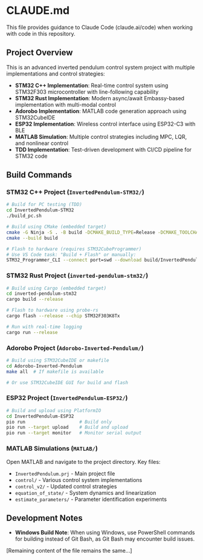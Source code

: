 # CLAUDE.md

This file provides guidance to Claude Code (claude.ai/code) when working with code in this repository.

## Project Overview

This is an advanced inverted pendulum control system project with multiple implementations and control strategies:

- **STM32 C++ Implementation**: Real-time control system using STM32F303 microcontroller with line-following capability
- **STM32 Rust Implementation**: Modern async/await Embassy-based implementation with multi-modal control
- **Adorobo Implementation**: MATLAB code generation approach using STM32CubeIDE
- **ESP32 Implementation**: Wireless control interface using ESP32-C3 with BLE
- **MATLAB Simulation**: Multiple control strategies including MPC, LQR, and nonlinear control
- **TDD Implementation**: Test-driven development with CI/CD pipeline for STM32 code

## Build Commands

### STM32 C++ Project (`InvertedPendulum-STM32/`)

```bash
# Build for PC testing (TDD)
cd InvertedPendulum-STM32
./build_pc.sh

# Build using CMake (embedded target)
cmake -G Ninja -S . -B build -DCMAKE_BUILD_TYPE=Release -DCMAKE_TOOLCHAIN_FILE=cmake/gcc-arm-none-eabi.cmake
cmake --build build

# Flash to hardware (requires STM32CubeProgrammer)
# Use VS Code task: "Build + Flash" or manually:
STM32_Programmer_CLI --connect port=swd --download build/InvertedPendulum-STM32.elf -hardRst -rst --start
```

### STM32 Rust Project (`inverted-pendulum-stm32/`)

```bash
# Build using Cargo (embedded target)
cd inverted-pendulum-stm32
cargo build --release

# Flash to hardware using probe-rs
cargo flash --release --chip STM32F303K8Tx

# Run with real-time logging
cargo run --release
```

### Adorobo Project (`Adorobo-Inverted-Pendulum/`)

```bash
# Build using STM32CubeIDE or makefile
cd Adorobo-Inverted-Pendulum
make all  # If makefile is available

# Or use STM32CubeIDE GUI for build and flash
```

### ESP32 Project (`InvertedPendulum-ESP32/`)

```bash
# Build and upload using PlatformIO
cd InvertedPendulum-ESP32
pio run                    # Build only
pio run --target upload    # Build and upload
pio run --target monitor   # Monitor serial output
```

### MATLAB Simulations (`MATLAB/`)

Open MATLAB and navigate to the project directory. Key files:
- `InvertedPendulum.prj` - Main project file
- `control/` - Various control system implementations
- `control_v2/` - Updated control strategies
- `equation_of_state/` - System dynamics and linearization
- `estimate_parameters/` - Parameter identification experiments

## Development Notes

- **Windows Build Note**: When using Windows, use PowerShell commands for building instead of Git Bash, as Git Bash may encounter build issues.

[Remaining content of the file remains the same...]